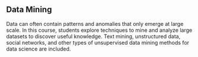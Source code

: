 ## Data Mining
Data can often contain patterns and anomalies that only emerge at large scale. In this course, students explore techniques to mine and analyze large datasets to discover useful knowledge. Text mining, unstructured data, social networks, and other types of unsupervised data mining methods for data science are included.
